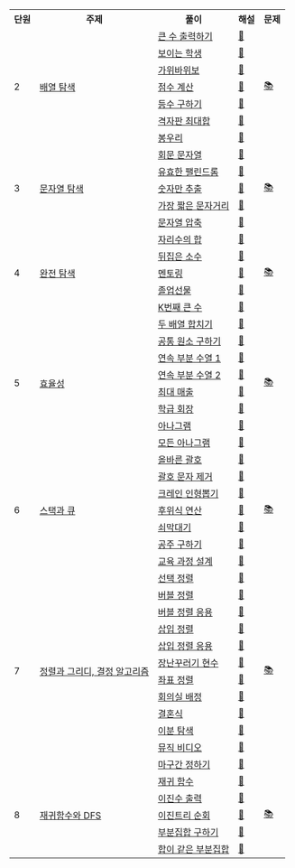 <div align="center">
    <table>
        <tr>
            <th>단원</th>
            <th>주제</th>
            <th>풀이</th>
            <th>해설</th>
            <th>문제</th>
        </tr>
        <!--
        <tr>
            <td rowspan="17">1</td>
            <td rowspan="17"><a href="https://github.com/sieukim/algorithm/tree/master/part1-basic">기본 문제</a></td>
            <td><a href="https://github.com/sieukim/algorithm/blob/master/part1-basic/ex01.js">세 수 중 최소값</a></td>
            <td>❌</td>
            <td rowspan="17"><a href="https://github.com/sieukim/algorithm/files/6911390/1.pdf">📚</a></td>
        </tr>
        <tr>
            <td><a href="https://github.com/sieukim/algorithm/blob/master/part1-basic/ex02.js">삼각형 판별하기</a></td>
            <td>❌</td>
        </tr>    
        <tr>
            <td><a href="https://github.com/sieukim/algorithm/blob/master/part1-basic/ex03.js">연필 개수</a></td>
            <td>❌</td>
        </tr>    
        <tr>
            <td><a href="https://github.com/sieukim/algorithm/blob/master/part1-basic/ex04.js">1부터 N까지의 합</a></td>
            <td>❌</td>
        </tr>    
        <tr>
            <td><a href="https://github.com/sieukim/algorithm/blob/master/part1-basic/ex05.js">최소값 구하기</a></td>
            <td>❌</td>
        </tr>    
        <tr>
            <td><a href="https://github.com/sieukim/algorithm/blob/master/part1-basic/ex06.js">홀수</a></td>
            <td>❌</td>
        </tr>    
        <tr>
            <td><a href="https://github.com/sieukim/algorithm/blob/master/part1-basic/ex07.js">10부제</a></td>
            <td>❌</td>
        </tr>    
        <tr>
            <td><a href="https://github.com/sieukim/algorithm/blob/master/part1-basic/ex08.js">일곱난쟁이</a></td>
            <td>❌</td>
        </tr>    
        <tr>
            <td><a href="https://github.com/sieukim/algorithm/blob/master/part1-basic/ex09.js">A를 #으로</a></td>
            <td>❌</td>
        </tr>    
        <tr>
            <td><a href="https://github.com/sieukim/algorithm/blob/master/part1-basic/ex10.js">문자 찾기</a></td>
            <td>❌</td>    
        </tr>    
        <tr>
            <td><a href="https://github.com/sieukim/algorithm/blob/master/part1-basic/ex11.js">대문자 찾기</a></td>
            <td>❌</td>
        </tr>    
        <tr>
            <td><a href="https://github.com/sieukim/algorithm/blob/master/part1-basic/ex12.js">대소문자 통일</a></td>
            <td>❌</td>
        </tr>
        <tr>
            <td><a href="https://github.com/sieukim/algorithm/blob/master/part1-basic/e13.js">대소문자 변환</a></td>
            <td>❌</td>
        </tr>
        <tr>
            <td><a href="https://github.com/sieukim/algorithm/blob/master/part1-basic/ex14.js">가장 긴 문자열</a></td>
            <td>❌</td>
        </tr>
        <tr>
            <td><a href="https://github.com/sieukim/algorithm/blob/master/part1-basic/ex15.js">가운데 문자 출력</a></td>
            <td>❌</td>
        </tr>
        <tr>
            <td><a href="https://github.com/sieukim/algorithm/blob/master/part1-basic/ex16.js">중복 문자 제거</a></td>
            <td>❌</td>
        </tr>
        <tr>
            <td><a href="https://github.com/sieukim/algorithm/blob/master/part1-basic/ex17.js">중복 단어 제거</a></td>
            <td>❌</td>
        </tr>
        -->
        <tr>
            <td rowspan="7">2</td>
            <td rowspan="7"><a href="https://github.com/sieukim/algorithm/tree/master/part2-array">배열 탐색</a></td>
            <td><a href="https://github.com/sieukim/algorithm/blob/master/part2-array/ex01.js">큰 수 출력하기</a></td>    
            <td><a href="https://front-end.tistory.com/6">📝</a></td>
            <td rowspan="7"><a href="https://github.com/sieukim/algorithm/files/6911395/2.1.2.pdf">📚</a></td>
        </tr>
        <tr>
            <td><a href="https://github.com/sieukim/algorithm/blob/master/part2-array/ex02.js">보이는 학생</a></td>
            <td><a href="https://front-end.tistory.com/8">📝</a></td>
        </tr>
        <tr>
            <td><a href="https://github.com/sieukim/algorithm/blob/master/part2-array/ex03.js">가위바위보</a></td>
            <td><a href="https://front-end.tistory.com/9">📝</a></td>
        </tr>
        <tr>
            <td><a href="https://github.com/sieukim/algorithm/blob/master/part2-array/ex04.js">점수 계산</a></td>
            <td><a href="https://front-end.tistory.com/10">📝</a></td>
        </tr>
        <tr>
            <td><a href="https://github.com/sieukim/algorithm/blob/master/part2-array/ex05.js">등수 구하기</a></td>
            <td><a href="https://front-end.tistory.com/11">📝</a></td>
        </tr>
        <tr>
            <td><a href="https://github.com/sieukim/algorithm/blob/master/part2-array/ex06.js">격자판 최대합</a></td>
            <td><a href="https://front-end.tistory.com/12">📝</a></td>
        </tr>
        <tr>
            <td><a href="https://github.com/sieukim/algorithm/blob/master/part2-array/ex07.js">봉우리</a></td>
            <td><a href="https://front-end.tistory.com/13">📝</a></td>
        </tr>
        <tr>
            <td rowspan="5">3</td>
            <td rowspan="5"><a href="https://github.com/sieukim/algorithm/tree/master/part3-string">문자열 탐색</a></td>
            <td><a href="https://github.com/sieukim/algorithm/blob/master/part3-string/ex01.js">회문 문자열</a></td>    
            <td><a href="https://front-end.tistory.com/14">📝</a></td>
            <td rowspan="5"><a href="https://github.com/sieukim/algorithm/files/6911397/3.pdf">📚</a></td>
        </tr>
        <tr>
            <td><a href="https://github.com/sieukim/algorithm/blob/master/part3-string/ex02.js">유효한 팰린드롬</a></td>
            <td><a href="https://front-end.tistory.com/15">📝</a></td>
        </tr>
        <tr>
            <td><a href="https://github.com/sieukim/algorithm/blob/master/part3-string/ex03.js">숫자만 추출</a></td>
            <td><a href="https://front-end.tistory.com/16">📝</a></td>
        </tr>
        <tr>
            <td><a href="https://github.com/sieukim/algorithm/blob/master/part3-string/ex04.js">가장 짧은 문자거리</a></td>
            <td><a href="https://front-end.tistory.com/17">📝</a></td>
        </tr>
        <tr>
            <td><a href="https://github.com/sieukim/algorithm/blob/master/part3-string/ex05.js">문자열 압축</a></td>
            <td><a href="https://front-end.tistory.com/18">📝</a></td>
        </tr>
        <tr>
            <td rowspan="5">4</td>
            <td rowspan="5"><a href="https://github.com/sieukim/algorithm/tree/master/part4-bruteforce">완전 탐색</a></td>
            <td><a href="https://github.com/sieukim/algorithm/blob/master/part4-bruteforce/ex01.js">자리수의 합</a></td>    
            <td><a href="https://front-end.tistory.com/19">📝</a></td>
            <td rowspan="5"><a href="https://github.com/sieukim/algorithm/files/6911404/4.pdf">📚</a></td>
        </tr>
        <tr>
            <td><a href="https://github.com/sieukim/algorithm/blob/master/part4-bruteforce/ex02.js">뒤집은 소수</a></td>
            <td><a href="https://front-end.tistory.com/20">📝</a></td>
        </tr>
        <tr>
            <td><a href="https://github.com/sieukim/algorithm/blob/master/part4-bruteforce/ex03.js">멘토링</a></td>
            <td><a href="https://front-end.tistory.com/21">📝</a></td>
        </tr>
        <tr>
            <td><a href="https://github.com/sieukim/algorithm/blob/master/part4-bruteforce/ex04.js">졸업선물</a></td>
            <td><a href="https://front-end.tistory.com/22">📝</a></td>
        </tr>
        <tr>
            <td><a href="https://github.com/sieukim/algorithm/blob/master/part4-bruteforce/ex05.js">K번째 큰 수</a></td>
            <td><a href="https://front-end.tistory.com/23">📝</a></td>
        </tr>
        <tr>
            <td rowspan="8">5</td>
            <td rowspan="8"><a href="https://github.com/sieukim/algorithm/tree/master/part5-efficiency">효율성</a></td>
            <td><a href="https://github.com/sieukim/algorithm/blob/master/part5-efficiency/ex01.js">두 배열 합치기</a></td>    
            <td><a href="https://front-end.tistory.com/24">📝</a></td>
            <td rowspan="8"><a href="https://github.com/sieukim/algorithm/files/6917562/5.pdf">📚</a></td>
        </tr>
        <tr>
            <td><a href="https://github.com/sieukim/algorithm/blob/master/part5-efficiency/ex02.js">공통 원소 구하기</a></td>
            <td><a href="https://front-end.tistory.com/25">📝</a></td>
        </tr>
        <tr>
            <td><a href="https://github.com/sieukim/algorithm/blob/master/part5-efficiency/ex03.js">연속 부분 수열 1</a></td>
            <td><a href="https://front-end.tistory.com/26">📝</a></td>
        </tr>
        <tr>
            <td><a href="https://github.com/sieukim/algorithm/blob/master/part5-efficiency/ex04.js">연속 부분 수열 2</a></td>
            <td><a href="https://front-end.tistory.com/27">📝</a></td>
        </tr>
        <tr>
            <td><a href="https://github.com/sieukim/algorithm/blob/master/part5-efficiency/ex05.js">최대 매출</a></td>
            <td><a href="https://front-end.tistory.com/28">📝</a></td>
        </tr>    
        <tr>
            <td><a href="https://github.com/sieukim/algorithm/blob/master/part5-efficiency/ex06.js">학급 회장</a></td>
            <td><a href="https://front-end.tistory.com/29">📝</a></td>
        </tr>    
        <tr>
            <td><a href="https://github.com/sieukim/algorithm/blob/master/part5-efficiency/ex07.js">아나그램</a></td>
            <td><a href="https://front-end.tistory.com/30">📝</a></td>
        </tr>    
        <tr>
            <td><a href="https://github.com/sieukim/algorithm/blob/master/part5-efficiency/ex08.js">모든 아나그램</a></td>
            <td><a href="https://front-end.tistory.com/31">📝</a></td>
        </tr>
        <tr>
            <td rowspan="7">6</td>
            <td rowspan="7"><a href="https://github.com/sieukim/algorithm/tree/master/part6-stack&queue">스택과 큐</a></td>
            <td><a href="https://github.com/sieukim/algorithm/blob/master/part6-stack&queue/ex01.js">올바른 괄호</a></td>    
            <td><a href="https://front-end.tistory.com/32">📝</a></td>
            <td rowspan="7"><a href="https://github.com/sieukim/algorithm/files/6945733/6.pdf">📚</a></td>
        </tr>
        <tr>
            <td><a href="https://github.com/sieukim/algorithm/blob/master/part6-stack&queue/ex02.js">괄호 문자 제거</a></td>
            <td><a href="https://front-end.tistory.com/33">📝</a></td>
        </tr>
        <tr>
            <td><a href="https://github.com/sieukim/algorithm/blob/master/part6-stack&queue/ex03.js">크레인 인형뽑기</a></td>
            <td><a href="https://front-end.tistory.com/34">📝</a></td>
        </tr>
        <tr>
            <td><a href="https://github.com/sieukim/algorithm/blob/master/part6-stack&queue/ex04.js">후위식 연산</a></td>
            <td><a href="https://front-end.tistory.com/35">📝</a></td>
        </tr>
        <tr>
            <td><a href="https://github.com/sieukim/algorithm/blob/master/part6-stack&queue/ex05.js">쇠막대기</a></td>
            <td><a href="https://front-end.tistory.com/36">📝</a></td>
        </tr>
        <tr>
            <td><a href="https://github.com/sieukim/algorithm/blob/master/part6-stack&queue/ex06.js">공주 구하기</a></td>
            <td><a href="https://front-end.tistory.com/37">📝</a></td>
        </tr>    
        <tr>
            <td><a href="https://github.com/sieukim/algorithm/blob/master/part6-stack&queue/ex07.js">교육 과정 설계</a></td>
            <td><a href="https://front-end.tistory.com/38">📝</a></td>
        </tr>
        <tr>
            <td rowspan="12">7</td>
            <td rowspan="12"><a href="https://github.com/sieukim/algorithm/tree/master/part7-sort&greedy">정렬과 그리디, 결정 알고리즘</a></td>
            <td><a href="https://github.com/sieukim/algorithm/blob/master/part7-sort&greedy/ex01.js">선택 정렬</a></td>    
            <td><a href="https://front-end.tistory.com/39">📝</a></td>
            <td rowspan="12"><a href="https://github.com/sieukim/sieukim/files/6975583/7.pdf">📚</a></td>
        </tr>
        <tr>
            <td><a href="https://github.com/sieukim/algorithm/blob/master/part7-sort&greedy/ex02.js">버블 정렬</a></td>    
            <td><a href="https://front-end.tistory.com/40">📝</a></td>
        </tr>    
        <tr>
            <td><a href="https://github.com/sieukim/algorithm/blob/master/part7-sort&greedy/ex03.js">버블 정렬 응용</a></td>    
            <td><a href="https://front-end.tistory.com/41">📝</a></td>
        </tr>    
        <tr>
            <td><a href="https://github.com/sieukim/algorithm/blob/master/part7-sort&greedy/ex04.js">삽입 정렬</a></td>    
            <td><a href="https://front-end.tistory.com/42">📝</a></td>
        </tr>    
        <tr>
            <td><a href="https://github.com/sieukim/algorithm/blob/master/part7-sort&greedy/ex05.js">삽입 정렬 응용</a></td>    
            <td><a href="https://front-end.tistory.com/43">📝</a></td>
        </tr>    
        <tr>
            <td><a href="https://github.com/sieukim/algorithm/blob/master/part7-sort&greedy/ex06.js">장난꾸러기 현수</a></td>    
            <td><a href="https://front-end.tistory.com/44">📝</a></td>
        </tr>   
        <tr>
            <td><a href="https://github.com/sieukim/algorithm/blob/master/part7-sort&greedy/ex07.js">좌표 정렬</a></td>    
            <td><a href="https://front-end.tistory.com/45">📝</a></td>
        </tr>    
        <tr>
            <td><a href="https://github.com/sieukim/algorithm/blob/master/part7-sort&greedy/ex08.js">회의실 배정</a></td>    
            <td><a href="https://front-end.tistory.com/46">📝</a></td>
        </tr>    
        <tr>
            <td><a href="https://github.com/sieukim/algorithm/blob/master/part7-sort&greedy/ex09.js">결혼식</a></td>    
            <td><a href="https://front-end.tistory.com/47">📝</a></td>
        </tr>    
        <tr>
            <td><a href="https://github.com/sieukim/algorithm/blob/master/part7-sort&greedy/ex10.js">이분 탐색</a></td>    
            <td><a href="https://front-end.tistory.com/48">📝</a></td>
        </tr>
        <tr>
            <td><a href="https://github.com/sieukim/algorithm/blob/master/part7-sort&greedy/ex11.js">뮤직 비디오</a></td>    
            <td><a href="https://front-end.tistory.com/49">📝</a></td>
        </tr>
        <tr>
            <td><a href="https://github.com/sieukim/algorithm/blob/master/part7-sort&greedy/ex12.js">마구간 정하기</a></td>    
            <td><a href="https://front-end.tistory.com/50">📝</a></td>
        </tr>
        <tr>
            <td rowspan="15">8</td>
            <td rowspan="15"><a href="https://github.com/sieukim/algorithm/tree/master/part8-recursion&dfs">재귀함수와 DFS</a></td>
            <td><a href="https://github.com/sieukim/algorithm/blob/master/part8-recursion&dfs/ex01.js">재귀 함수</a></td>    
            <td><a href="https://front-end.tistory.com/51">📝</a></td>
            <td rowspan="15"><a href="https://github.com/sieukim/sieukim/files/7032520/8.DFS.pdf">📚</a></td>
        </tr>
        <tr>
            <td><a href="https://github.com/sieukim/algorithm/blob/master/part8-recursion&dfs/ex02.js">이진수 출력</a></td>    
            <td><a href="https://front-end.tistory.com/52">📝</a></td>
        </tr>
        <tr>
            <td><a href="https://github.com/sieukim/algorithm/blob/master/part8-recursion&dfs/ex03.js">이진트리 순회</a></td>    
            <td><a href="https://front-end.tistory.com/53">📝</a></td>
        </tr>
        <tr>
            <td><a href="https://github.com/sieukim/algorithm/blob/master/part8-recursion&dfs/ex04.js">부분집합 구하기</a></td>    
            <td><a href="https://front-end.tistory.com/54">📝</a></td>
        </tr>
        <tr>
            <td><a href="https://github.com/sieukim/algorithm/blob/master/part8-recursion&dfs/ex05.js">합이 같은 부분집합</a></td>    
            <td><a href="https://front-end.tistory.com/55">📝</a></td>
        </tr>
    </table>
</div>